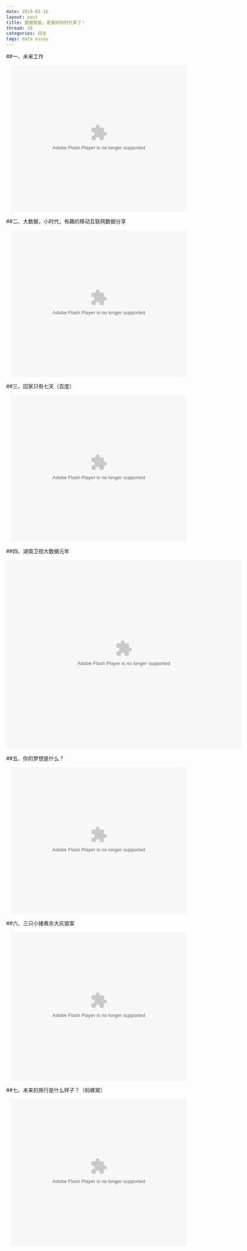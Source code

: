 ```yaml
---
date: 2014-02-16
layout: post
title: 数据智能，更美好的时代来了！
thread: 35
categories: 日志
tags: data essay
---
```


##一、未来工作

<center><embed src="http://player.youku.com/player.php/sid/XMTUzNzQ4OTQ0/v.swf" allowFullScreen="true" quality="high" width="480" height="400" align="middle" allowScriptAccess="always" type="application/x-shockwave-flash"></embed></center>

##二、大数据，小时代，有趣的移动互联网数据分享

<center><embed src="http://player.youku.com/player.php/sid/XNDQ2OTQ0ODYw/v.swf" allowFullScreen="true" quality="high" width="480" height="400" align="middle" allowScriptAccess="always" type="application/x-shockwave-flash"></embed></center>

##三、回家只有七天（百度）

<center><embed src="http://player.youku.com/player.php/sid/XNjY1NTQwNTg4/v.swf" allowFullScreen="true" quality="high" width="480" height="400" align="middle" allowScriptAccess="always" type="application/x-shockwave-flash"></embed></center>

##四、湖南卫视大数据元年

<center><object width=640 height=515><param name="movie" value="http://share.vrs.sohu.com/my/v.swf&topBar=1&id=64148928&autoplay=false&from=page"></param><param name="allowFullScreen" value="true"></param><param name="allowscriptaccess" value="always"></param><param name="wmode" value="Transparent"></param><embed width=640 height=515 wmode="Transparent" allowfullscreen="true" allowscriptaccess="always" quality="high" src="http://share.vrs.sohu.com/my/v.swf&topBar=1&id=64148928&autoplay=false&from=page" type="application/x-shockwave-flash"/></embed></object></center>

##五、你的梦想是什么？

<center><embed src="http://player.youku.com/player.php/sid/XNjQ4Nzc4MTUy/v.swf" allowFullScreen="true" quality="high" width="480" height="400" align="middle" allowScriptAccess="always" type="application/x-shockwave-flash"></embed></center>

##六、三只小猪煮杀大灰狼案

<center><embed src="http://player.56.com/v_Njc4MTIwNjg.swf" type="application/x-shockwave-flash" width="480" height="405" allowfullscreen="true" allownetworking="all" allowscriptaccess="always"></embed></center>

##七、未来的旅行是什么样子？（蚂蜂窝）

<center><embed src="http://player.youku.com/player.php/sid/XNjUwMDQ4NTM2/v.swf" allowFullScreen="true" quality="high" width="480" height="400" align="middle" allowScriptAccess="always" type="application/x-shockwave-flash"></embed></center>